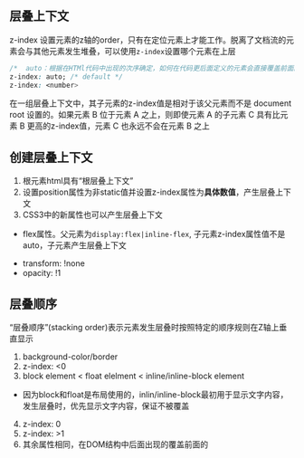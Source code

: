 
## 层叠上下文
z-index 设置元素的z轴的order，只有在定位元素上才能工作。脱离了文档流的元素会与其他元素发生堆叠，可以使用`z-index`设置哪个元素在上层

```css
/*  auto：根据在HTMl代码中出现的次序确定，如何在代码更后面定义的元素会直接覆盖前面的元素 */
z-index: auto; /* default */
z-index: <number>
```
在一组层叠上下文中，其子元素的z-index值是相对于该父元素而不是 document root 设置的。如果元素 B 位于元素 A 之上，则即使元素 A 的子元素 C 具有比元素 B 更高的z-index值，元素 C 也永远不会在元素 B 之上

## 创建层叠上下文
1. 根元素html具有“根层叠上下文”
2. 设置position属性为非static值并设置z-index属性为**具体数值**，产生层叠上下文
3. CSS3中的新属性也可以产生层叠上下文
  * flex属性。父元素为`display:flex|inline-flex`, 子元素z-index属性值不是auto，子元素产生层叠上下文
  - transform: !none
  - opacity: !1

## 层叠顺序
“层叠顺序”(stacking order)表示元素发生层叠时按照特定的顺序规则在Z轴上垂直显示
1. background-color/border
2. z-index: <0
3. block element < float elelment < inline/inline-block element
  - 因为block和float是布局使用的，inlin/inline-block最初用于显示文字内容，发生层叠时，优先显示文字内容，保证不被覆盖
4. z-index: 0
5. z-index: >1
6. 其余属性相同，在DOM结构中后面出现的覆盖前面的
